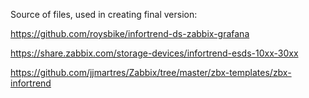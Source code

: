 Source of files, used in creating final version:

https://github.com/roysbike/infortrend-ds-zabbix-grafana

https://share.zabbix.com/storage-devices/infortrend-esds-10xx-30xx

https://github.com/jjmartres/Zabbix/tree/master/zbx-templates/zbx-infortrend
